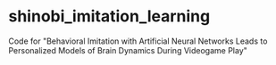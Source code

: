 # shinobi_imitation_learning

Code for "Behavioral Imitation with Artificial Neural Networks Leads to Personalized Models of Brain Dynamics During Videogame Play"
